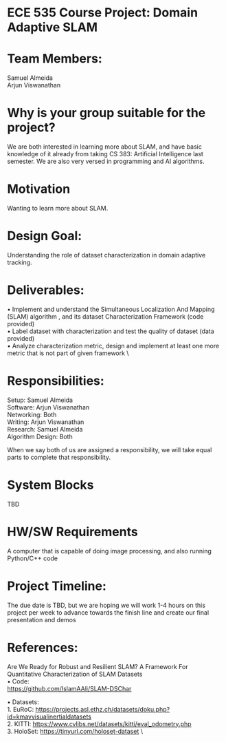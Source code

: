 # ECE 535 Course Project: Domain Adaptive SLAM

# Team Members: 
Samuel Almeida \
Arjun Viswanathan

# Why is your group suitable for the project?
We are both interested in learning more about SLAM, and have basic knowledge of it already from taking CS 383: Artificial Intelligence last semester. We are also very versed in programming and AI algorithms. 

# Motivation
Wanting to learn more about SLAM. 

# Design Goal: 
Understanding the role of dataset characterization in domain adaptive tracking. 

# Deliverables: 
• Implement and understand the Simultaneous Localization And Mapping (SLAM) algorithm , and its dataset Characterization Framework (code provided) \
• Label dataset with characterization and test the quality of dataset (data provided) \
• Analyze characterization metric, design and implement at least one more metric that is not part of given framework \

# Responsibilities:
Setup: Samuel Almeida \
Software: Arjun Viswanathan \
Networking: Both \
Writing: Arjun Viswanathan \
Research: Samuel Almeida \
Algorithm Design: Both 

When we say both of us are assigned a responsibility, we will take equal parts to complete that responsibility. 

# System Blocks
TBD

# HW/SW Requirements
A computer that is capable of doing image processing, and also running Python/C++ code 

# Project Timeline: 
The due date is TBD, but we are hoping we will work 1-4 hours on this project per week to advance towards the finish line and create our final presentation and demos

# References:
Are We Ready for Robust and Resilient SLAM? A Framework For Quantitative Characterization of SLAM Datasets \
• Code: \
      https://github.com/IslamAAli/SLAM-DSChar

• Datasets: \
      1. EuRoC: https://projects.asl.ethz.ch/datasets/doku.php?id=kmavvisualinertialdatasets  \
      2. KITTI: https://www.cvlibs.net/datasets/kitti/eval_odometry.php  \
      3. HoloSet: https://tinyurl.com/holoset-dataset \
